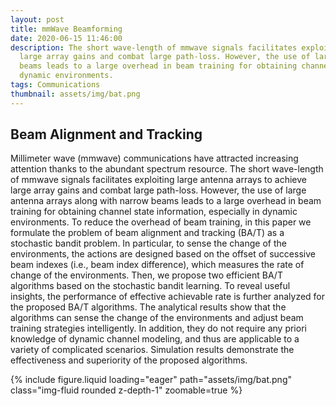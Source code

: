```yaml
---
layout: post
title: mmWave Beamforming
date: 2020-06-15 11:46:00
description: The short wave-length of mmwave signals facilitates exploiting large antenna arrays to achieve 
  large array gains and combat large path-loss. However, the use of large antenna arrays along with narrow 
  beams leads to a large overhead in beam training for obtaining channel state information, especially in 
  dynamic environments. 
tags: Communications
thumbnail: assets/img/bat.png
---
```


## Beam Alignment and Tracking

Millimeter wave (mmwave) communications have attracted increasing attention thanks to the abundant spectrum 
resource. The short wave-length of mmwave signals facilitates exploiting large antenna arrays to achieve large 
array gains and combat large path-loss. However, the use of large antenna arrays along with narrow beams leads 
to a large overhead in beam training for obtaining channel state information, especially in dynamic environments. 
To reduce the overhead of beam training, in this paper we formulate the problem of beam alignment and tracking (BA/T) 
as a stochastic bandit problem. In particular, to sense the change of the environments, the actions are designed 
based on the offset of successive beam indexes (i.e., beam index difference), which measures the rate of change 
of the environments. Then, we propose two efficient BA/T algorithms based on the stochastic bandit learning. To 
reveal useful insights, the performance of effective achievable rate is further analyzed for the proposed BA/T 
algorithms. The analytical results show that the algorithms can sense the change of the environments and adjust 
beam training strategies intelligently. In addition, they do not require any priori knowledge of dynamic channel 
modeling, and thus are applicable to a variety of complicated scenarios. Simulation results demonstrate the 
effectiveness and superiority of the proposed algorithms.

<div class="row mt-3">
    <div class="col-sm mt-3 mt-md-0">
        {% include figure.liquid loading="eager" path="assets/img/bat.png" class="img-fluid rounded z-depth-1" zoomable=true %}
    </div>
</div>
